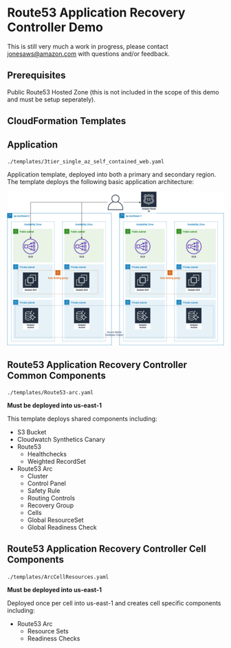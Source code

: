 # Route53 Application Recovery Controller Demo
This is still very much a work in progress, please contact jonesaws@amazon.com with questions and/or feedback.

## Prerequisites
Public Route53 Hosted Zone (this is not included in the scope of this demo and must be setup seperately).

## CloudFormation Templates
## Application

`./templates/3tier_single_az_self_contained_web.yaml`

Application template, deployed into both a primary and secondary region.  The template deploys the following basic application architecture:

![Application Architecture](./images/r53_Arc_demo.png)

## Route53 Application Recovery Controller Common Components

`./templates/Route53-arc.yaml`

**Must be deployed into us-east-1**

This template deploys shared components including:

- S3 Bucket
- Cloudwatch Synthetics Canary
- Route53
  - Healthchecks
  - Weighted RecordSet
- Route53 Arc
  - Cluster
  - Control Panel
  - Safety Rule
  - Routing Controls
  - Recovery Group
  - Cells
  - Global ResourceSet
  - Global Readiness Check

## Route53 Application Recovery Controller Cell Components

`./templates/ArcCellResources.yaml`

**Must be deployed into us-east-1**

Deployed once per cell into us-east-1 and creates cell specific components including:

- Route53 Arc
  - Resource Sets
  - Readiness Checks
